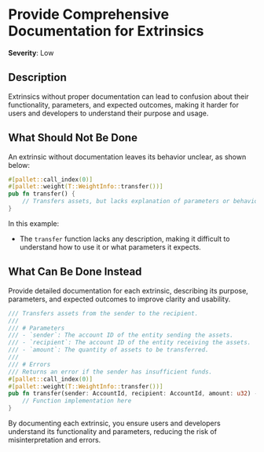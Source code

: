 # Provide Comprehensive Documentation for Extrinsics

**Severity**: Low

## Description

Extrinsics without proper documentation can lead to confusion about their functionality, parameters, and expected
outcomes, making it harder for users and developers to understand their purpose and usage.

## What Should Not Be Done

An extrinsic without documentation leaves its behavior unclear, as shown below:

```rust
#[pallet::call_index(0)]
#[pallet::weight(T::WeightInfo::transfer())]
pub fn transfer() {
    // Transfers assets, but lacks explanation of parameters or behavior
}
```

In this example:

- The `transfer` function lacks any description, making it difficult to understand how to use it or what parameters it
  expects.

## What Can Be Done Instead

Provide detailed documentation for each extrinsic, describing its purpose, parameters, and expected outcomes to improve
clarity and usability.

```rust
/// Transfers assets from the sender to the recipient.
///
/// # Parameters
/// - `sender`: The account ID of the entity sending the assets.
/// - `recipient`: The account ID of the entity receiving the assets.
/// - `amount`: The quantity of assets to be transferred.
///
/// # Errors
/// Returns an error if the sender has insufficient funds.
#[pallet::call_index(0)]
#[pallet::weight(T::WeightInfo::transfer())]
pub fn transfer(sender: AccountId, recipient: AccountId, amount: u32) -> DispatchResult {
    // Function implementation here
}
```

By documenting each extrinsic, you ensure users and developers understand its functionality and parameters, reducing the
risk of misinterpretation and errors.

